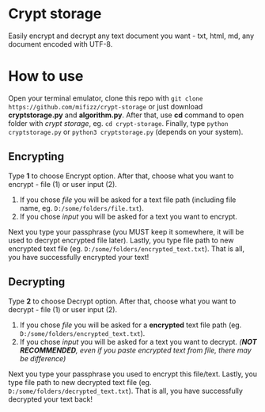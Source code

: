 # Crypt storage
Easily encrypt and decrypt any text document you want - txt, html, md, any document encoded with UTF-8.

# How to use
Open your terminal emulator, clone this repo with `git clone https://github.com/mifizz/crypt-storage` or just download **cryptstorage.py** and **algorithm.py**. After that, use **cd** command to open folder with *crypt storage*, eg. `cd crypt-storage`. 
Finally, type `python cryptstorage.py` or `python3 cryptstorage.py` (depends on your system).

## Encrypting
Type **1** to choose Encrypt option. After that, choose what you want to encrypt - file (1) or user input (2).
1. If you chose *file* you will be asked for a text file path (including file name, eg. `D:/some/folders/file.txt`).
2. If you chose *input* you will be asked for a text you want to encrypt.

Next you type your passphrase (you MUST keep it somewhere, it will be used to decrypt encrypted file later).
Lastly, you type file path to new encrypted text file (eg. `D:/some/folders/encrypted_text.txt`). That is all, you have successfully encrypted your text!

## Decrypting
Type **2** to choose Decrypt option. After that, choose what you want to decrypt - file (1) or user input (2).
1. If you chose *file* you will be asked for a **encrypted** text file path (eg. `D:/some/folders/encrypted_text.txt`).
2. If you chose *input* you will be asked for a text you want to decrypt. *(**NOT RECOMMENDED**, even if you paste encrypted text from file, there may be difference)*

Next you type your passphrase you used to encrypt this file/text.
Lastly, you type file path to new decrypted text file (eg. `D:/some/folders/decrypted_text.txt`). That is all, you have successfully decrypted your text back!
